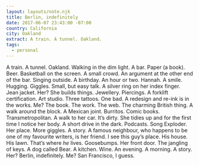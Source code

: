 ```yaml
---
layout: layouts/note.njk
title: Berlin, indefinitely
date: 2017-06-07 23:43:00 -07:00
country: California
city: Oakland
extract: A train. A tunnel. Oakland.
tags:
  - personal
---
```


A train. A tunnel. Oakland. Walking in the dim light. A bar. Paper (a book). Beer. Basketball on the screen. A small crowd. An argument at the other end of the bar. Singing outside. A birthday. An hour or two. Hannah. A smile. Hugging. Giggles. Small, but easy talk. A silver ring on her index finger. Jean jacket. Her? She builds things. Jewellery. Piercings. A forklift certification. Art studio. Three tattoos. One bad. A redesign and re-ink is in the works. Me? The book. The work. The web. The charming British thing. A walk around the block. A Mexican joint. Burritos. Comic books. Transmetropolitan. A walk to her car. It’s dirty. She tidies up and for the first time I notice her body. A short drive in the dark. Podcasts. Song Exploder. Her place. More giggles. A story. A famous neighbour, who happens to be one of my favourite writers, is her friend. I see this guy’s place. His house. His lawn. That’s where _he_ lives. Goosebumps. Her front door. The jangling of keys. A dog called Bear. A kitchen. Wine. An evening. A morning. A story. Her? Berlin, indefinitely. Me? San Francisco, I guess.
